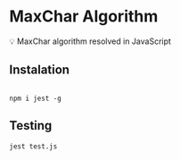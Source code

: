 # MaxChar Algorithm 

💡 MaxChar algorithm resolved in JavaScript

## Instalation

```

npm i jest -g
```

## Testing

```
jest test.js
```
